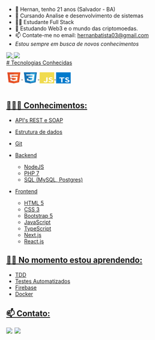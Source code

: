 - 👨‍ ‍Hernan, tenho 21 anos (Salvador - BA)
- 📘 Cursando Analise e desenvolvimento de sistemas
- 👨‍🎓 Estudante Full Stack
- 🌱 Estudando Web3 e o mundo das criptomoedas.
- 📫 Contate-me no email: hernanbatista03@gmail.com
- *Estou sempre em busca de novos conhecimentos*

 <div>
  <a href="https://github.com/hernanb13">
  <img height="160em" src="https://github-readme-stats.vercel.app/api?username=hernanb13&show_icons=true&theme=radical&include_all_commits=true&count_private=true"/>
  <img height="160em" src="https://github-readme-stats.vercel.app/api/top-langs/?username=hernanb13&layout=compact&langs_count=7&theme=radical"/>
 </div>
# Tecnologias Conhecidas
  <div style="display: inline_block"><br>
   <img align="center" alt="HTML" height="30" width="40" src="https://raw.githubusercontent.com/devicons/devicon/master/icons/html5/html5-original.svg">
   <img align="center" alt="CSS" height="30" width="40" src="https://raw.githubusercontent.com/devicons/devicon/master/icons/css3/css3-original.svg">
   <img align="center" alt="-Js" height="30" width="40" src="https://raw.githubusercontent.com/devicons/devicon/master/icons/javascript/javascript-plain.svg">
   <img align="center" alt="typescript" height="30" width="40" src="https://raw.githubusercontent.com/devicons/devicon/master/icons/typescript/typescript-original.svg">
    </div>
   <br>


##  👨🏽‍💻 Conhecimentos: 
- API's REST e SOAP
- Estrutura de dados
- Git
- Backend
  - NodeJS
  - PHP 7
  - SQL (MySQL, Postgres)

- Frontend
  - HTML 5
  - CSS 3
  - Bootstrap 5
  - JavaScript
  - TypeScript
  - Next.js
  - React.js

## 👨‍🎓 No momento estou aprendendo: 

- TDD
- Testes Automatizados
- Firebase
- Docker

## 📫 Contato: 
<div>
<a href="https://www.linkedin.com/in/">
  <img align="left" width="22px" src="https://cdn.jsdelivr.net/npm/simple-icons@v3/icons/linkedin.svg" />
<a href="mailto:hernanbatista03@gmail.com">
  <img align="left" width="22px" src="https://cdn.jsdelivr.net/npm/simple-icons@3.12.4/icons/gmail.svg" />
</div>
